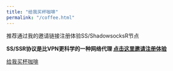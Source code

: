 ```yaml
---
title: "给我买杯咖啡"
permalink: "/coffee.html"
---
```


推荐通过我的邀请链接注册体验SS/ShadowsocksR节点

**SS/SSR协议是比VPN更科学的一种网络代理 [点击这里邀请注册体验](https://s-s-r.github.io)**


<a class="btn btn-danger" href="https://s-s-r.github.io">给我买杯咖啡</a>
